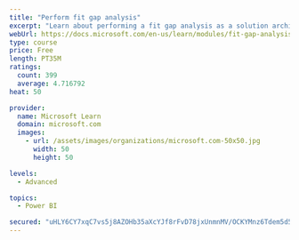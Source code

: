 ```yaml
---
title: "Perform fit gap analysis"
excerpt: "Learn about performing a fit gap analysis as a solution architect for Dynamics 365 and Microsoft Power Platform."
webUrl: https://docs.microsoft.com/en-us/learn/modules/fit-gap-analysis/
type: course
price: Free
length: PT35M
ratings:
  count: 399
  average: 4.716792
heat: 50

provider:
  name: Microsoft Learn
  domain: microsoft.com
  images:
    - url: /assets/images/organizations/microsoft.com-50x50.jpg
      width: 50
      height: 50

levels:
  - Advanced

topics:
  - Power BI

secured: "uHLY6CY7xqC7vs5j8AZOHb35aXcYJf8rFvD78jxUnmnMV/OCKYMnz6Tdem5d5uWNdbCaej0w1VjQx/K3CCesWBiV2QDXIQLUVc8e9Y460TyBOvo7dCE+XLxx/wWikdAe+r6O1C4uEQUWRqzBif/4h+Yl4BcX25HpDKbZapUAN1dQWz3YUEmj/d0UXP7+mMSM+zm6iTa05AfbMhoi8UxoIIjevo3r2WLcmOtPwpkouVJTIL4uWwTohaN0VTWmxoBXxCh92L+xb1AhPT8NPyYwrRpdKNrNqbsv9+miT8Gx6oKO+FpOkIAsrHfG4aw6TUXj3AHwmszopK8DCn9t7qDafvZ+UtogX9HkjiJgv+Rp3cD5hpairst2jD+RiA/YvSvJPnHBrrGhVPMg9DM5cBV3Oxpw7+NsruE9k7zo437pshE=;E00qbbm4ICaPdH+eeRpRkg=="
---
```


